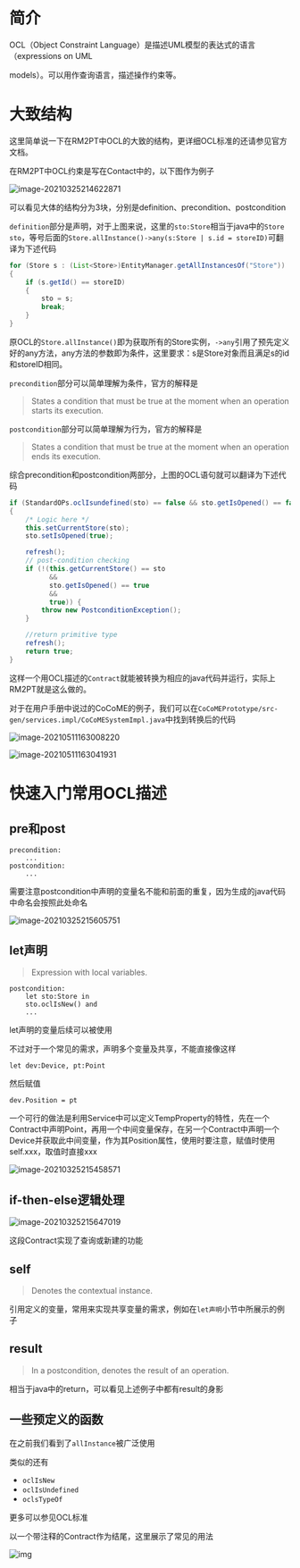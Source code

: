 # 简介

OCL（Object Constraint Language）是描述UML模型的表达式的语言（expressions on UML 

models）。可以用作查询语言，描述操作约束等。

# 大致结构

这里简单说一下在RM2PT中OCL的大致的结构，更详细OCL标准的还请参见官方文档。

在RM2PT中OCL约束是写在Contact中的，以下图作为例子

![image-20210325214622871](OCL快速上手.assets/image-20210325214622871.png)

可以看见大体的结构分为3块，分别是definition、precondition、postcondition

`definition`部分是声明，对于上图来说，这里的`sto:Store`相当于java中的`Store sto`，等号后面的`Store.allInstance()->any(s:Store | s.id = storeID)`可翻译为下述代码

```java
for (Store s : (List<Store>)EntityManager.getAllInstancesOf("Store"))
{
    if (s.getId() == storeID)
    {
        sto = s;
        break;
    }
}
```

原OCL的`Store.allInstance()`即为获取所有的Store实例，`->any`引用了预先定义好的any方法，any方法的参数即为条件，这里要求：s是Store对象而且满足s的id和storeID相同。

`precondition`部分可以简单理解为条件，官方的解释是

> States a condition that must be true at the moment when an operation starts its execution. 

`postcondition`部分可以简单理解为行为，官方的解释是

> States a condition that must be true at the moment when an operation ends its execution. 

综合precondition和postcondition两部分，上图的OCL语句就可以翻译为下述代码

```java
if (StandardOPs.oclIsundefined(sto) == false && sto.getIsOpened() == false) 
{ 
    /* Logic here */
    this.setCurrentStore(sto);
    sto.setIsOpened(true);

    refresh();
    // post-condition checking
    if (!(this.getCurrentStore() == sto
          && 
          sto.getIsOpened() == true
          && 
          true)) {
        throw new PostconditionException();
    }

    //return primitive type
    refresh();				
    return true;
}
```

这样一个用OCL描述的`Contract`就能被转换为相应的java代码并运行，实际上RM2PT就是这么做的。

对于在用户手册中说过的CoCoME的例子，我们可以在`CoCoMEPrototype/src-gen/services.impl/CoCoMESystemImpl.java`中找到转换后的代码

![image-20210511163008220](OCL快速上手.assets/image-20210511163008220.png)



![image-20210511163041931](OCL快速上手.assets/image-20210511163041931.png)

# 快速入门常用OCL描述

## pre和post

```
precondition:
	...
postcondition:
	...
```

需要注意postcondition中声明的变量名不能和前面的重复，因为生成的java代码中命名会按照此处命名

![image-20210325215605751](OCL快速上手.assets/image-20210325215605751.png)

## let声明

> Expression with local variables.

```
postcondition:
    let sto:Store in
    sto.oclIsNew() and
    ...
```

let声明的变量后续可以被使用

不过对于一个常见的需求，声明多个变量及共享，不能直接像这样

`let dev:Device, pt:Point`

然后赋值

`dev.Position = pt`

一个可行的做法是利用Service中可以定义TempProperty的特性，先在一个Contract中声明Point，再用一个中间变量保存，在另一个Contract中声明一个Device并获取此中间变量，作为其Position属性，使用时要注意，赋值时使用self.xxx，取值时直接xxx

![image-20210325215458571](OCL快速上手.assets/image-20210325215458571.png)

## if-then-else逻辑处理

![image-20210325215647019](OCL快速上手.assets/image-20210325215647019.png)

这段Contract实现了查询或新建的功能

## self

> Denotes the contextual instance. 

引用定义的变量，常用来实现共享变量的需求，例如在`let声明`小节中所展示的例子

## result

> In a postcondition, denotes the result of an operation. 

相当于java中的return，可以看见上述例子中都有result的身影

## 一些预定义的函数

在之前我们看到了`allInstance`被广泛使用

类似的还有

- `oclIsNew`
- `oclIsUndefined`
- `oclsTypeOf`

更多可以参见OCL标准

以一个带注释的Contract作为结尾，这里展示了常见的用法

![img](OCL快速上手.assets/wps3.jpg)